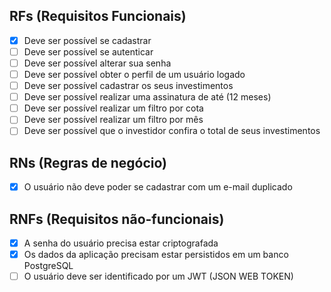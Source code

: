 ## RFs (Requisitos Funcionais)
- [x] Deve ser possível se cadastrar
- [ ] Deve ser possível se autenticar 
- [ ] Deve ser possível alterar sua senha
- [ ] Deve ser possível obter o perfil de um usuário logado
- [ ] Deve ser possível cadastrar os seus investimentos
- [ ] Deve ser possível realizar uma assinatura de até (12 meses)
- [ ] Deve ser possível realizar um filtro por cota
- [ ] Deve ser possível realizar um filtro por mês
- [ ] Deve ser possível que o investidor confira o total de seus investimentos

## RNs (Regras de negócio)
- [x] O usuário não deve poder se cadastrar com um e-mail duplicado

## RNFs (Requisitos não-funcionais)
- [x] A senha do usuário precisa estar criptografada
- [x] Os dados da aplicação precisam estar persistidos em um banco PostgreSQL
- [ ] O usuário deve ser identificado por um JWT (JSON WEB TOKEN)